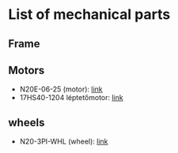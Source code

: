 # List of mechanical parts

## Frame

## Motors

- N20E-06-25 (motor): [link](https://www.hestore.hu/prod_10042880.html)
- 17HS40-1204 léptetőmotor: [link](https://www.hestore.hu/prod_10036719.html)

## wheels
- N20-3PI-WHL (wheel): [link](https://www.hestore.hu/prod_10042770.html)
